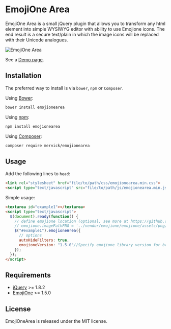 # EmojiOne Area

EmojiOne Area is a small jQuery plugin that allows you to transform any html element into simple WYSIWYG editor with 
ability to use Emojione icons. 
The end result is a secure text/plain in which the image icons will be replaced with their Unicode analogues.


![EmojiOne Area](http://mervick.github.io/emojionearea/images/screen.png)

See a [Demo page](http://mervick.github.io/emojionearea/).

## Installation

The preferred way to install is via `bower`, `npm` or `Composer`.

Using [Bower](http://bower.io/):
```bash
bower install emojionearea
```
Using [npm](https://www.npmjs.com/):
```bash
npm install emojionearea
```
Using [Composer](https://getcomposer.org/):
```bash
composer require mervick/emojionearea
```

## Usage

Add the following lines to `head`:
```html
<link rel="stylesheet" href="file/to/path/css/emojionearea.min.css">
<script type="text/javascript" src="file/to/path/js/emojionearea.min.js"></script>
```
Simple usage:

```html
<textarea id="example1"></textarea>
<script type="text/javascript">
  $(document).ready(function() {
    // define emojione location (optional, see more at https://github.com/Ranks/emojione)
    // emojione.imagePathPNG = '../vendor/emojione/emojione/assets/png/';
    $("#example1").emojioneArea({
      // options
      autoHideFilters: true,
      emojioneVersion: "1.5.0"//Specify emojione library version for broader support
    });
  });
</script>
```

## Requirements

- [jQuery](https://jquery.com/) >= 1.8.2
- [EmojiOne](https://github.com/Ranks/emojione) >= 1.5.0

## License

EmojiOneArea is released under the MIT license.
